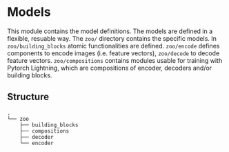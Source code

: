 # Models
This module contains the model definitions. The models are defined in a flexible, resuable way. The `zoo/` directory contains the specific models. In `zoo/building_blocks` atomic functionalities are defined. `zoo/encode` defines components to encode images (i.e. feature vectors), `zoo/decode` to decode feature vectors. `zoo/compositions` contains modules usable for training with Pytorch Lightning, which are compositions of encoder, decoders and/or building blocks.
## Structure
```
.
└── zoo
    ├── building_blocks
    ├── compositions
    ├── decoder
    └── encoder
```
